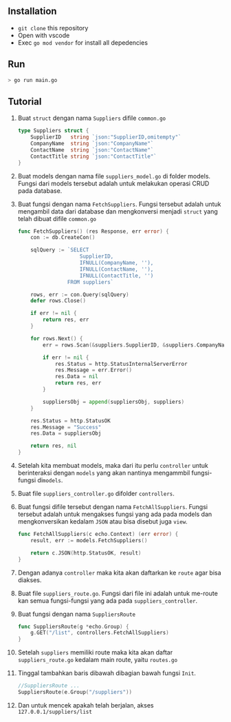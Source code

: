 ## Installation

-   `git clone` this repository
-   Open with vscode
-   Exec `go mod vendor` for install all depedencies

## Run

```bash
> go run main.go
```

## Tutorial

1. Buat `struct` dengan nama `Suppliers` difile `common.go`
    ```go
    type Suppliers struct {
        SupplierID   string `json:"SupplierID,omitempty"`
        CompanyName  string `json:"CompanyName"`
        ContactName  string `json:"ContactName"`
        ContactTitle string `json:"ContactTitle"`
    }
    ```
2. Buat models dengan nama file `suppliers_model.go` di folder models. Fungsi dari models tersebut adalah untuk melakukan operasi CRUD pada database.
3. Buat fungsi dengan nama `FetchSuppliers`. Fungsi tersebut adalah untuk mengambil data dari database dan mengkonversi menjadi `struct` yang telah dibuat difile `common.go`

    ```go
    func FetchSuppliers() (res Response, err error) {
        con := db.CreateCon()

        sqlQuery := `SELECT
                        SupplierID,
                        IFNULL(CompanyName, ''),
                        IFNULL(ContactName, ''),
                        IFNULL(ContactTitle, '')
                    FROM suppliers`

        rows, err := con.Query(sqlQuery)
        defer rows.Close()

        if err != nil {
            return res, err
        }

        for rows.Next() {
            err = rows.Scan(&suppliers.SupplierID, &suppliers.CompanyName, &suppliers.ContactName, &suppliers.ContactTitle)

            if err != nil {
                res.Status = http.StatusInternalServerError
                res.Message = err.Error()
                res.Data = nil
                return res, err
            }

            suppliersObj = append(suppliersObj, suppliers)
        }

        res.Status = http.StatusOK
        res.Message = "Success"
        res.Data = suppliersObj

        return res, nil
    }
    ```

4. Setelah kita membuat models, maka dari itu perlu `controller` untuk berinteraksi dengan `models` yang akan nantinya mengammbil fungsi-fungsi di`models`.
5. Buat file `suppliers_controller.go` difolder `controllers`.
6. Buat fungsi difile tersebut dengan nama `FetchAllSuppliers`. Fungsi tersebut adalah untuk mengakses fungsi yang ada pada models dan mengkonversikan kedalam `JSON` atau bisa disebut juga `view`.

    ```go
    func FetchAllSuppliers(c echo.Context) (err error) {
        result, err := models.FetchSuppliers()

        return c.JSON(http.StatusOK, result)
    }
    ```

7. Dengan adanya `controller` maka kita akan daftarkan ke `route` agar bisa diakses.
8. Buat file `suppliers_route.go`. Fungsi dari file ini adalah untuk me-route kan semua fungsi-fungsi yang ada pada `suppliers_controller`.
9. Buat fungsi dengan nama `SuppliersRoute`
    ```go
    func SuppliersRoute(g *echo.Group) {
        g.GET("/list", controllers.FetchAllSuppliers)
    }
    ```
10. Setelah `suppliers` memiliki route maka kita akan daftar `suppliers_route.go` kedalam main route, yaitu `routes.go`
11. Tinggal tambahkan baris dibawah dibagian bawah fungsi `Init`.
    ```go
    //SuppliersRoute ...
    SuppliersRoute(e.Group("/suppliers"))
    ```
12. Dan untuk mencek apakah telah berjalan, akses `127.0.0.1/suppliers/list`

